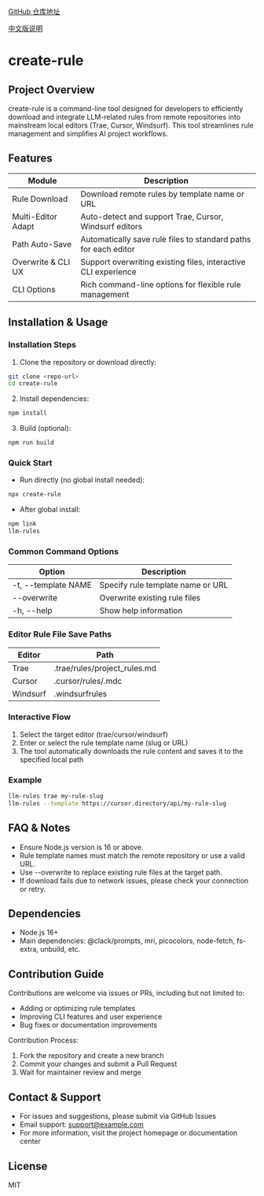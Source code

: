[GitHub 仓库地址](https://github.com/ake77-code/create-rule)

[中文版说明](https://github.com/ake77-code/create-rule/blob/main/README.zh.md)

# create-rule

## Project Overview
create-rule is a command-line tool designed for developers to efficiently download and integrate LLM-related rules from remote repositories into mainstream local editors (Trae, Cursor, Windsurf). This tool streamlines rule management and simplifies AI project workflows.

## Features
| Module             | Description                                                      |
|--------------------|-----------------------------------------------------------------|
| Rule Download      | Download remote rules by template name or URL                    |
| Multi-Editor Adapt | Auto-detect and support Trae, Cursor, Windsurf editors           |
| Path Auto-Save     | Automatically save rule files to standard paths for each editor   |
| Overwrite & CLI UX | Support overwriting existing files, interactive CLI experience    |
| CLI Options        | Rich command-line options for flexible rule management            |

## Installation & Usage

### Installation Steps
1. Clone the repository or download directly:
```bash
git clone <repo-url>
cd create-rule
```
2. Install dependencies:
```bash
npm install
```
3. Build (optional):
```bash
npm run build
```

### Quick Start
- Run directly (no global install needed):
```bash
npx create-rule
```
- After global install:
```bash
npm link
llm-rules
```

### Common Command Options
| Option                | Description                        |
|-----------------------|------------------------------------|
| -t, --template NAME   | Specify rule template name or URL   |
| --overwrite           | Overwrite existing rule files       |
| -h, --help            | Show help information               |

### Editor Rule File Save Paths
| Editor   | Path                                 |
|----------|--------------------------------------|
| Trae     | .trae/rules/project_rules.md         |
| Cursor   | .cursor/rules/<slug>.mdc             |
| Windsurf | .windsurfrules                       |

### Interactive Flow
1. Select the target editor (trae/cursor/windsurf)
2. Enter or select the rule template name (slug or URL)
3. The tool automatically downloads the rule content and saves it to the specified local path

### Example
```bash
llm-rules trae my-rule-slug
llm-rules --template https://cursor.directory/api/my-rule-slug
```

## FAQ & Notes
- Ensure Node.js version is 16 or above.
- Rule template names must match the remote repository or use a valid URL.
- Use --overwrite to replace existing rule files at the target path.
- If download fails due to network issues, please check your connection or retry.

## Dependencies
- Node.js 16+
- Main dependencies: @clack/prompts, mri, picocolors, node-fetch, fs-extra, unbuild, etc.

## Contribution Guide
Contributions are welcome via issues or PRs, including but not limited to:
- Adding or optimizing rule templates
- Improving CLI features and user experience
- Bug fixes or documentation improvements

Contribution Process:
1. Fork the repository and create a new branch
2. Commit your changes and submit a Pull Request
3. Wait for maintainer review and merge

## Contact & Support
- For issues and suggestions, please submit via GitHub Issues
- Email support: support@example.com
- For more information, visit the project homepage or documentation center

## License
MIT